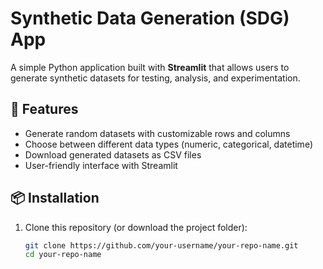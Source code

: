 # Synthetic Data Generation (SDG) App  

A simple Python application built with **Streamlit** that allows users to generate synthetic datasets for testing, analysis, and experimentation.  

## 🚀 Features  
- Generate random datasets with customizable rows and columns  
- Choose between different data types (numeric, categorical, datetime)  
- Download generated datasets as CSV files  
- User-friendly interface with Streamlit  

## 📦 Installation  

1. Clone this repository (or download the project folder):  
   ```bash
   git clone https://github.com/your-username/your-repo-name.git
   cd your-repo-name
